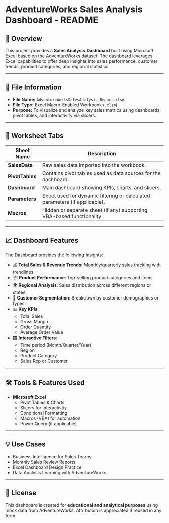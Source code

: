 
# AdventureWorks Sales Analysis Dashboard - README

## 📄 Overview

This project provides a **Sales Analysis Dashboard** built using Microsoft Excel based on the AdventureWorks dataset. The dashboard leverages Excel capabilities to offer deep insights into sales performance, customer trends, product categories, and regional statistics.

---

## 📁 File Information

- **File Name:** `AdventureWorksSalesAnalysis_Report.xlsm`
- **File Type:** Excel Macro-Enabled Workbook (`.xlsm`)
- **Purpose:** To visualize and analyze key sales metrics using dashboards, pivot tables, and interactivity via slicers.

---

## 📑 Worksheet Tabs

| Sheet Name           | Description                                                                 |
|----------------------|-----------------------------------------------------------------------------|
| **SalesData**         | Raw sales data imported into the workbook.                                  |
| **PivotTables**       | Contains pivot tables used as data sources for the dashboard.               |
| **Dashboard**         | Main dashboard showing KPIs, charts, and slicers.                           |
| **Parameters**        | Sheet used for dynamic filtering or calculated parameters (if applicable).  |
| **Macros**            | Hidden or separate sheet (if any) supporting VBA-based functionality.       |

---

## 📈 Dashboard Features

The Dashboard provides the following insights:

- 💰 **Total Sales & Revenue Trends**: Monthly/quarterly sales tracking with trendlines.
- 📦 **Product Performance**: Top-selling product categories and items.
- 🌍 **Regional Analysis**: Sales distribution across different regions or states.
- 👥 **Customer Segmentation**: Breakdown by customer demographics or types.
- 📊 **Key KPIs**:
  - Total Sales
  - Gross Margin
  - Order Quantity
  - Average Order Value
- 🎛️ **Interactive Filters**:
  - Time period (Month/Quarter/Year)
  - Region
  - Product Category
  - Sales Rep or Customer

---

## 🛠 Tools & Features Used

- **Microsoft Excel**
  - Pivot Tables & Charts
  - Slicers for interactivity
  - Conditional Formatting
  - Macros (VBA) for automation
  - Power Query (if applicable)

---

## 💡 Use Cases

- Business Intelligence for Sales Teams
- Monthly Sales Review Reports
- Excel Dashboard Design Practice
- Data Analysis Learning with AdventureWorks

---

## 📜 License

This dashboard is created for **educational and analytical purposes** using mock data from AdventureWorks. Attribution is appreciated if reused in any form.
